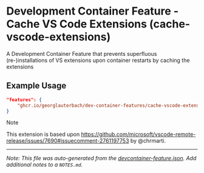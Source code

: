 
# Development Container Feature - Cache VS Code Extensions (cache-vscode-extensions)

A Development Container Feature that prevents superfluous (re-)installations of VS extensions upon container restarts by caching the extensions

## Example Usage

```json
"features": {
    "ghcr.io/georglauterbach/dev-container-features/cache-vscode-extensions:0": {}
}
```



> [!NOTE]
>
> This extension is based upon <https://github.com/microsoft/vscode-remote-release/issues/7690#issuecomment-2761197753> by @chrmarti.


---

_Note: This file was auto-generated from the [devcontainer-feature.json](https://github.com/georglauterbach/dev-container-features/blob/main/src/cache-vscode-extensions/devcontainer-feature.json).  Add additional notes to a `NOTES.md`._
